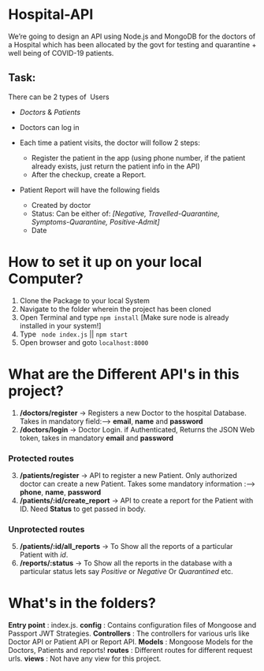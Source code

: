 # Hospital-API

We’re going to design an API using Node.js and MongoDB for the doctors of a Hospital which has been allocated by the govt for testing and quarantine + well being of COVID-19 patients.

## Task:
There can be 2 types of ​ Users
- *Doctors* & *Patients*

- Doctors can log in

- Each time a patient visits, the doctor will follow 2 steps:
    - Register​ the patient in the app (using phone number, if the patient already exists, just return the patient info in the API)
    - After the checkup, create a ​Report.
- Patient Report will have the following fields
    - Created by doctor
    - Status: Can be either of: *[Negative, Travelled-Quarantine, Symptoms-Quarantine, Positive-Admit]*
    - Date


# How to set it up on your local Computer?

1. Clone the Package to your local System
2. Navigate to the folder wherein the project has been cloned
3. Open Terminal and type `npm install` [Make sure node is already installed in your system!]
4. Type ` node index.js` || `npm start`
5. Open browser and goto `localhost:8000`

# What are the Different API's in this project?
1) **/doctors/register** → Registers a new Doctor to the hospital Database. Takes in mandatory field:--> **email**, **name** and **password**
2) **/doctors/login** → Doctor Login. if Authenticated, Returns the JSON Web token, takes in mandatory **email** and **password**

### Protected routes
3) **/patients/register** → API to register a new Patient. Only authorized doctor can create a new Patient. Takes some mandatory information :--> **phone**, **name**, **password**
4) **/patients/:id/create_report** → API to create a report for the Patient with ID. Need **Status** to get passed in body.

### Unprotected routes
5) **/patients/:id/all_reports** → To Show all the reports of a particular Patient with *id*.
6) **/reports/:status** → To Show all the reports in the database with a particular status lets say *Positive* or *Negative* Or *Quarantined* etc.

# What's in the folders?
**Entry point** : index.js.
**config** : Contains configuration files of Mongoose and Passport JWT Strategies.
**Controllers** : The controllers for various urls like Doctor API or Patient API or Report API.
**Models** : Mongoose Models for the Doctors, Patients and reports!
**routes** : Different routes for different request urls.
**views** : Not have any view for this project.